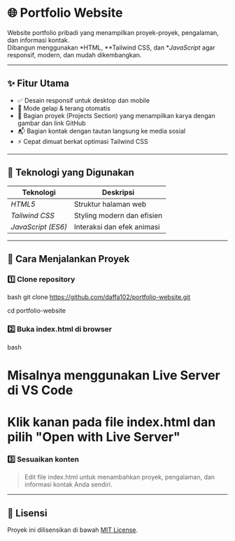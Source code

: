 # 🌐 Portfolio Website

Website portfolio pribadi yang menampilkan proyek-proyek, pengalaman, dan informasi kontak.  
Dibangun menggunakan *HTML, **Tailwind CSS, dan **JavaScript* agar responsif, modern, dan mudah dikembangkan.

---

## ✨ Fitur Utama

- ✅ Desain responsif untuk desktop dan mobile  
- 🎨 Mode gelap & terang otomatis  
- 💼 Bagian proyek (Projects Section) yang menampilkan karya dengan gambar dan link GitHub  
- 📬 Bagian kontak dengan tautan langsung ke media sosial  
- ⚡ Cepat dimuat berkat optimasi Tailwind CSS  

---

## 🧰 Teknologi yang Digunakan

| Teknologi | Deskripsi |
|------------|------------|
| *HTML5* | Struktur halaman web |
| *Tailwind CSS* | Styling modern dan efisien |
| *JavaScript (ES6)* | Interaksi dan efek animasi |

---

## 🚀 Cara Menjalankan Proyek

### 1️⃣ Clone repository
bash
git clone https://github.com/daffa102/portfolio-website.git

cd portfolio-website


### 2️⃣ Buka index.html di browser
bash
# Misalnya menggunakan Live Server di VS Code
# Klik kanan pada file index.html dan pilih "Open with Live Server"

### 3️⃣ Sesuaikan konten  
> Edit file index.html untuk menambahkan proyek, pengalaman, dan informasi kontak Anda sendiri.
---
## 📄 Lisensi
Proyek ini dilisensikan di bawah [MIT License](LICENSE).